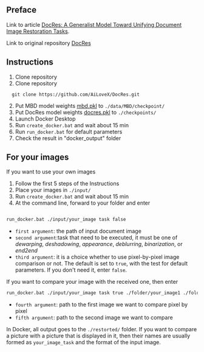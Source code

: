 ## Preface
Link to article [DocRes: A Generalist Model Toward Unifying Document Image Restoration Tasks](https://arxiv.org/abs/2405.04408).


Link to original repository [DocRes](https://github.com/zzzhang-jx/docres)


## Instructions 
1. Clone repository
1. Clone repository
```shell script
  git clone https://github.com/AiLoveX/DocRes.git
```
2. Put MBD model weights [mbd.pkl](https://1drv.ms/f/s!Ak15mSdV3Wy4iahoKckhDPVP5e2Czw?e=iClwdK) to `./data/MBD/checkpoint/`
3. Put DocRes model weights [docres.pkl](https://1drv.ms/f/s!Ak15mSdV3Wy4iahoKckhDPVP5e2Czw?e=iClwdK) to `./checkpoints/`
4. Launch Docker Desktop
5. Run `create_docker.bat` and wait about 15 min
6. Run `run_docker.bat` for default parameters
7. Check the result in "docker_output" folder

## For your images 
If you want to use your own images
1. Follow the first 5 steps of the Instructions
2. Place your images in `./input/`
3. Run `create_docker.bat` and wait about 15 min
4. At the command line, forward to your folder and enter
```bash

run_docker.bat ./input/your_image task false
```
- `first argument`: the path of input document image
- `second argument`:task that need to be executed, it must be one of _dewarping_, _deshadowing_, _appearance_, _deblurring_, _binarization_, or _end2end_
- `third argument`: it is a choice whether to use pixel-by-pixel image comparison or not. The default is set to `true`, with the test for default parameters. If you don't need it, enter `false`. 

If you want to compare your image with the received one, then enter 
```bash
run_docker.bat ./input/your_image task true ./folder/your_image1 ./folder/your_image2
```
- `fourth argument`: path to the first image we want to compare pixel by pixel
- `fifth argument`: path to the second image we want to compare

In Docker, all output goes to the `./restorted/` folder. If you want to compare a picture with a picture that is displayed in it, then their names are usually formed as `your_image_task` and the format of the input image.

